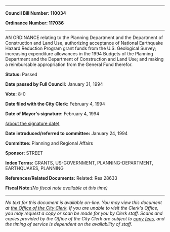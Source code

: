 

********

**Council Bill Number: 110034**
   
**Ordinance Number: 117036**
********

 AN ORDINANCE relating to the Planning Department and the Department of Construction and Land Use, authorizing acceptance of National Earthquake Hazard Reduction Program grant funds from the U.S. Geological Survey; increasing expenditure allowances in the 1994 Budgets of the Planning Department and the Department of Construction and Land Use; and making a reimbursable appropriation from the General Fund therefor.

**Status:** Passed
   
**Date passed by Full Council:** January 31, 1994
   
**Vote:** 8-0
   
**Date filed with the City Clerk:** February 4, 1994
   
**Date of Mayor's signature:** February 4, 1994
   
[(about the signature date)](/~public/approvaldate.htm)
   
   
   
**Date introduced/referred to committee:** January 24, 1994
   
**Committee:** Planning and Regional Affairs
   
**Sponsor:** STREET
   
   
**Index Terms:** GRANTS, US-GOVERNMENT, PLANNING-DEPARTMENT, EARTHQUAKES, PLANNING

**References/Related Documents:** Related: Res 28633

**Fiscal Note:**_(No fiscal note available at this time)_
********

_No text for this document is available on-line. You may view this document at [the Office of the City Clerk](http://www.seattle.gov/leg/clerk/contactUs.htm). If you are unable to visit the Clerk's Office, you may request a copy or scan be made for you by Clerk staff. Scans and copies provided by the Office of the City Clerk are subject to [copy fees](http://clerk.seattle.gov/~public/clerkfees.htm), and the timing of service is dependent on the availability of staff._

